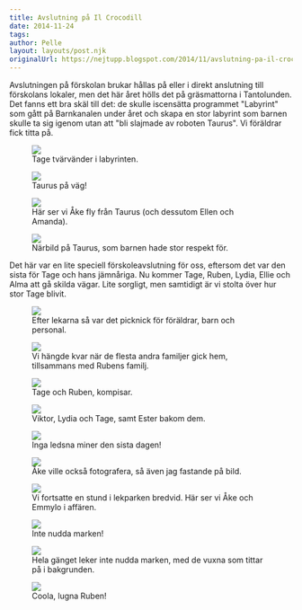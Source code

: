 ```yaml
---
title: Avslutning på Il Crocodill
date: 2014-11-24
tags: 	
author: Pelle
layout: layouts/post.njk
originalUrl: https://nejtupp.blogspot.com/2014/11/avslutning-pa-il-crocodill.html
---
```


Avslutningen på förskolan brukar hållas på eller i direkt anslutning till förskolans lokaler, men det här året hölls det på gräsmattorna i Tantolunden. Det fanns ett bra skäl till det: de skulle iscensätta programmet "Labyrint" som gått på Barnkanalen under året och skapa en stor labyrint som barnen skulle ta sig igenom utan att "bli slajmade av roboten Taurus". Vi föräldrar fick titta på.

<figure>
	<img src="../../../../img/Avslutning%2BIl%2BCrocodill-PERK7960.jpg">
	<figcaption>Tage tvärvänder i labyrinten.</figcaption>
</figure>

<figure>
	<img src="../../../../img/Avslutning%2BIl%2BCrocodill-PERK7961.jpg">
	<figcaption>Taurus på väg!</figcaption>
</figure>

<figure>
	<img src="../../../../img/Avslutning%2BIl%2BCrocodill-PERK7975.jpg">
	<figcaption>Här ser vi Åke fly från Taurus (och dessutom Ellen och Amanda).</figcaption>
</figure>

<figure>
	<img src="../../../../img/Avslutning%2BIl%2BCrocodill-PERK7977.jpg">
	<figcaption>Närbild på Taurus, som barnen hade stor respekt för.</figcaption>
</figure>

Det här var en lite speciell förskoleavslutning för oss, eftersom det var den sista för Tage och hans jämnåriga. Nu kommer Tage, Ruben, Lydia, Ellie och Alma att gå skilda vägar. Lite sorgligt, men samtidigt är vi stolta över hur stor Tage blivit.

<figure>
	<img src="../../../../img/Avslutning%2BIl%2BCrocodill-PERK7991.jpg">
	<figcaption>Efter lekarna så var det picknick för föräldrar, barn och personal.</figcaption>
</figure>

<figure>
	<img src="../../../../img/Avslutning%2BIl%2BCrocodill-PERK8035.jpg">
	<figcaption>Vi hängde kvar när de flesta andra familjer gick hem, tillsammans med Rubens familj.</figcaption>
</figure>

<figure>
	<img src="../../../../img/Avslutning%2BIl%2BCrocodill-PERK8038.jpg">
	<figcaption>Tage och Ruben, kompisar.</figcaption>
</figure>

<figure>
	<img src="../../../../img/Avslutning%2BIl%2BCrocodill-PERK8049.jpg">
	<figcaption>Viktor, Lydia och Tage, samt Ester bakom dem.</figcaption>
</figure>

<figure>
	<img src="../../../../img/Avslutning%2BIl%2BCrocodill-PERK8052.jpg">
	<figcaption>Inga ledsna miner den sista dagen!</figcaption>
</figure>

<figure>
	<img src="../../../../img/Avslutning%2BIl%2BCrocodill-PERK8084.jpg">
	<figcaption>Åke ville också fotografera, så även jag fastande på bild.</figcaption>
</figure>

<figure>
	<img src="../../../../img/Avslutning%2BIl%2BCrocodill-PERK8093.jpg">
	<figcaption>Vi fortsatte en stund i lekparken bredvid. Här ser vi Åke och Emmylo i affären.</figcaption>
</figure>

<figure>
	<img src="../../../../img/Avslutning%2BIl%2BCrocodill-PERK8103.jpg">
	<figcaption>Inte nudda marken!</figcaption>
</figure>

<figure>
	<img src="../../../../img/Avslutning%2BIl%2BCrocodill-PERK8112.jpg">
	<figcaption>Hela gänget leker inte nudda marken, med de vuxna som tittar på i bakgrunden.</figcaption>
</figure>

<figure>
	<img src="../../../../img/Avslutning%2BIl%2BCrocodill-PERK8123.jpg">
	<figcaption>Coola, lugna Ruben!</figcaption>
</figure>
